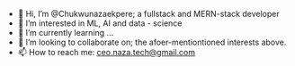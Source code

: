 - 👋 Hi, I’m @Chukwunazaekpere; a fullstack and MERN-stack developer
- 👀 I’m interested in ML, AI and data - science
- 🌱 I’m currently learning ...
- 💞️ I’m looking to collaborate on; the afoer-mentiontioned interests above.
- 📫 How to reach me: ceo.naza.tech@gmail.com

<!---
Chukwunazaekpere/Chukwunazaekpere is a ✨ Fullstack and MERN-stack developer ✨ interested in ML, AI and data - science.
--->
